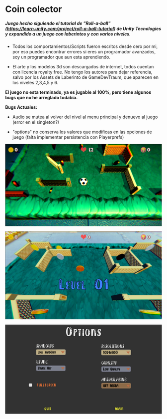 # Coin colector
##### Juego hecho siguiendo el tutorial de "Roll-a-ball" (https://learn.unity.com/project/roll-a-ball-tutorial) de Unity Tecnologies y expandido a un juego con laberintos y con varios niveles. 

* Todos los comportamientos/Scripts fueron escritos desde cero por mi, por eso puedes encontrar errores si eres un programador avanzados, soy un programador que aun esta aprendiendo.

* El arte y los modelos 3d son descargados de internet, todos cuentan con licencia royalty free. No tengo los autores para dejar  referencia, salvo por los Assets de Laberinto de GameDevTraum, que aparecen en los niveles 2,3,4,5 y 6.

**El juego no esta terminado, ya es jugable al 100%, pero tiene algunos bugs que no he arreglado todabia.**


**Bugs Actuales:** 

* Audio se mutea al volver del nivel  al menu principal y denuevo al juego (error en el singleton?)

* "options" no conserva los valores que modificas en las opciones de juego (falta implementar persistencia con Playerprefs)


![Coín Colector 1.5.9_menu)](https://github.com/vicotux1/Coin_Colector/blob/Old_Input.System/Assets/escena/level01.png)

![Coín Colector 1.5.9_level01)](https://github.com/vicotux1/Coin_Colector/blob/Old_Input.System/capturas/1.5.9/level01.png)

![Coín Colector 1.5.9_options)](https://github.com/vicotux1/Coin_Colector/blob/Old_Input.System/capturas/1.5.9/options2.png)




